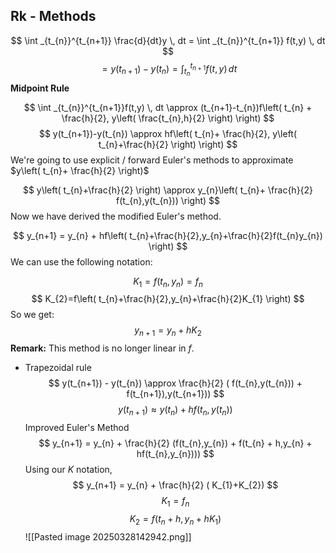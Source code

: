
## Rk - Methods

$$
\int _{t_{n}}^{t_{n+1}} \frac{d}{dt}y \, dt = \int _{t_{n}}^{t_{n+1}} f(t,y) \, dt
$$
$$
=y(t_{n+1})-y(t_{n})=\int _{t_{n}}^{t_{n+1}} f(t,y) \, dt
$$
**Midpoint Rule**

$$
\int _{t_{n}}^{t_{n+1}}f(t,y)  \, dt \approx (t_{n+1}-t_{n})f\left( t_{n} + \frac{h}{2}, y\left( \frac{t_{n},h}{2} \right) \right) 
$$
$$
y(t_{n+1})-y(t_{n}) \approx hf\left( t_{n}+ \frac{h}{2}, y\left( t_{n}+\frac{h}{2} \right) \right)
$$
We're going to use explicit / forward Euler's methods to approximate $y\left( t_{n}+ \frac{h}{2} \right)$

$$
y\left( t_{n}+\frac{h}{2} \right) \approx y_{n}\left( t_{n}+ \frac{h}{2} f(t_{n},y(t_{n})) \right)
$$
Now we have derived the modified Euler's method.

$$
y_{n+1} = y_{n} + hf\left( t_{n}+\frac{h}{2},y_{n}+\frac{h}{2}f(t_{n}y_{n}) \right)
$$
We can use the following notation:

$$
K_{1}=f(t_{n},y_{n}) = f_{n}
$$
$$
K_{2}=f\left( t_{n}+\frac{h}{2},y_{n}+\frac{h}{2}K_{1} \right)
$$
So we get:
$$
y_{n+1} = y_{n} + hK_{2}
$$
**Remark:** This method is no longer linear in $f$.

- Trapezoidal rule
$$
y(t_{n+1}) - y(t_{n}) \approx \frac{h}{2} ( f(t_{n},y(t_{n})) + f(t_{n+1}),y(t_{n+1}))
$$
$$
y(t_{n+1}) \approx y(t_{n}) + hf(t_{n},y(t_{n}))
$$
Improved Euler's Method
$$
y_{n+1} = y_{n} + \frac{h}{2} (f(t_{n},y_{n}) + f(t_{n} + h,y_{n} + hf(t_{n},y_{n})))
$$
Using our $K$ notation, 
$$
y_{n+1} = y_{n} + \frac{h}{2} ( K_{1}+K_{2})
$$
$$
K_{1} = f_{n}
$$
$$
K_{2} = f(t_{n} + h, y_{n} + hK_{1})
$$
![[Pasted image 20250328142942.png]]

